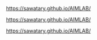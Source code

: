 https://sawatary.github.io/AIMLAB/

https://sawatary.github.io/AIMLAB/

https://sawatary.github.io/AIMLAB/

